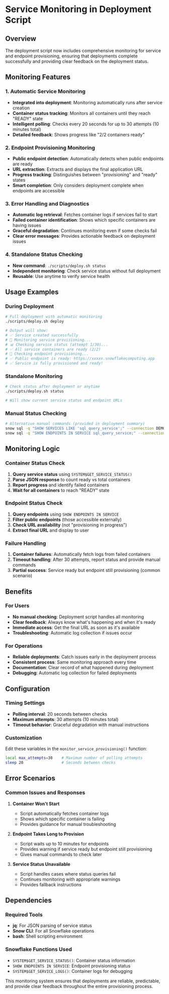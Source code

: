 # Service Monitoring in Deployment Script

## Overview

The deployment script now includes comprehensive monitoring for service and endpoint provisioning, ensuring that deployments complete successfully and providing clear feedback on the deployment status.

## Monitoring Features

### 1. **Automatic Service Monitoring**
- **Integrated into deployment**: Monitoring automatically runs after service creation
- **Container status tracking**: Monitors all containers until they reach "READY" state
- **Intelligent polling**: Checks every 20 seconds for up to 30 attempts (10 minutes total)
- **Detailed feedback**: Shows progress like "2/2 containers ready"

### 2. **Endpoint Provisioning Monitoring**
- **Public endpoint detection**: Automatically detects when public endpoints are ready
- **URL extraction**: Extracts and displays the final application URL
- **Progress tracking**: Distinguishes between "provisioning" and "ready" states
- **Smart completion**: Only considers deployment complete when endpoints are accessible

### 3. **Error Handling and Diagnostics**
- **Automatic log retrieval**: Fetches container logs if services fail to start
- **Failed container identification**: Shows which specific containers are having issues
- **Graceful degradation**: Continues monitoring even if some checks fail
- **Clear error messages**: Provides actionable feedback on deployment issues

### 4. **Standalone Status Checking**
- **New command**: `./scripts/deploy.sh status` 
- **Independent monitoring**: Check service status without full deployment
- **Reusable**: Use anytime to verify service health

## Usage Examples

### During Deployment
```bash
# Full deployment with automatic monitoring
./scripts/deploy.sh deploy

# Output will show:
# ✅ Service created successfully
# 🔄 Monitoring service provisioning...
# 📊 Checking service status (attempt 1/30)...
# ✅ All service containers are ready (2/2)
# 🔄 Checking endpoint provisioning...
# ✅ Public endpoint is ready: https://xxxxx.snowflakecomputing.app
# ✅ Service is fully provisioned and ready!
```

### Standalone Monitoring
```bash
# Check status after deployment or anytime
./scripts/deploy.sh status

# Will show current service status and endpoint URLs
```

### Manual Status Checking
```bash
# Alternative manual commands (provided in deployment summary)
snow sql -q "SHOW SERVICES LIKE 'sql_query_service';" --connection DEMO_USER
snow sql -q "SHOW ENDPOINTS IN SERVICE sql_query_service;" --connection DEMO_USER
```

## Monitoring Logic

### Container Status Check
1. **Query service status** using `SYSTEM$GET_SERVICE_STATUS()`
2. **Parse JSON response** to count ready vs total containers
3. **Report progress** and identify failed containers
4. **Wait for all containers** to reach "READY" state

### Endpoint Status Check
1. **Query endpoints** using `SHOW ENDPOINTS IN SERVICE`
2. **Filter public endpoints** (those accessible externally)
3. **Check URL availability** (not "provisioning in progress")
4. **Extract final URL** and display to user

### Failure Handling
1. **Container failures**: Automatically fetch logs from failed containers
2. **Timeout handling**: After 30 attempts, report status and provide manual commands
3. **Partial success**: Service ready but endpoint still provisioning (common scenario)

## Benefits

### For Users
- **No manual checking**: Deployment script handles all monitoring
- **Clear feedback**: Always know what's happening and when it's ready
- **Immediate access**: Get the final URL as soon as it's available
- **Troubleshooting**: Automatic log collection if issues occur

### For Operations
- **Reliable deployments**: Catch issues early in the deployment process
- **Consistent process**: Same monitoring approach every time
- **Documentation**: Clear record of what happened during deployment
- **Debugging**: Automatic log collection for failed deployments

## Configuration

### Timing Settings
- **Polling interval**: 20 seconds between checks
- **Maximum attempts**: 30 attempts (10 minutes total)
- **Timeout behavior**: Graceful degradation with manual instructions

### Customization
Edit these variables in the `monitor_service_provisioning()` function:
```bash
local max_attempts=30    # Maximum number of polling attempts
sleep 20                 # Seconds between checks
```

## Error Scenarios

### Common Issues and Responses

1. **Container Won't Start**
   - Script automatically fetches container logs
   - Shows which specific container is failing
   - Provides guidance for manual troubleshooting

2. **Endpoint Takes Long to Provision**
   - Script waits up to 10 minutes for endpoints
   - Provides warning if service ready but endpoint still provisioning
   - Gives manual commands to check later

3. **Service Status Unavailable**
   - Script handles cases where status queries fail
   - Continues monitoring with appropriate warnings
   - Provides fallback instructions

## Dependencies

### Required Tools
- **jq**: For JSON parsing of service status
- **Snow CLI**: For all Snowflake operations
- **bash**: Shell scripting environment

### Snowflake Functions Used
- `SYSTEM$GET_SERVICE_STATUS()`: Container status information
- `SHOW ENDPOINTS IN SERVICE`: Endpoint provisioning status
- `SYSTEM$GET_SERVICE_LOGS()`: Container logs for debugging

This monitoring system ensures that deployments are reliable, predictable, and provide clear feedback throughout the entire provisioning process.
